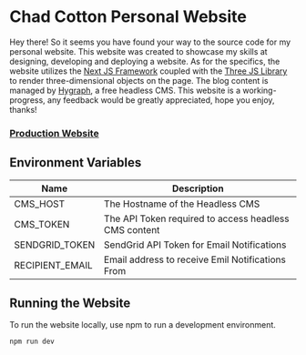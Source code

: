 # Chad Cotton Personal Website

Hey there! So it seems you have found your way to the source code for my personal website. This website was created to showcase 
my skills at designing, developing and deploying a website. As for the specifics, the website utilizes the
[Next JS Framework](https://nextjs.org/) coupled with the [Three JS Library](https://threejs.org/) to render three-dimensional objects 
on the page. The blog content is managed by [Hygraph](https://hygraph.com), a free headless CMS. This website is a working-progress, 
any feedback would be greatly appreciated, hope you enjoy, thanks!

### [Production Website](https://www.chadpcotton.dev)

## Environment Variables

| Name            | Description                                           |
|-----------------|-------------------------------------------------------|
| CMS_HOST        | The Hostname of the Headless CMS                      |
| CMS_TOKEN       | The API Token required to access headless CMS content |
| SENDGRID_TOKEN  | SendGrid API Token for Email Notifications            |
| RECIPIENT_EMAIL | Email address to receive Emil Notifications From      |

## Running the Website

To run the website locally, use npm to run a development environment.

```bash
npm run dev
```